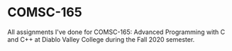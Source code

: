 # COMSC-165

All assignments I've done for COMSC-165: Advanced Programming with C and C++ at Diablo Valley College during the Fall 2020 semester.
